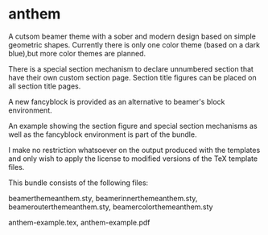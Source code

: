 # anthem
A cutsom beamer theme with a sober and modern design based on simple geometric shapes.
Currently there is only one color theme (based on a dark blue),but more color themes are planned.

There is a special section mechanism to declare unnumbered section that have their own custom section page. Section title figures can be placed on all section title pages.

A new fancyblock is provided as an alternative to beamer's block environment.

An example showing the section figure and special section mechanisms as well as the fancyblock environment is part of the bundle.

I make no restriction whatsoever on the output produced with the templates and only wish to apply the license to modified versions of the TeX template files.

This bundle consists of the following files:

beamerthemeanthem.sty, beamerinnerthemeanthem.sty, beamerouterthemeanthem.sty, beamercolorthemeanthem.sty

anthem-example.tex, anthem-example.pdf
